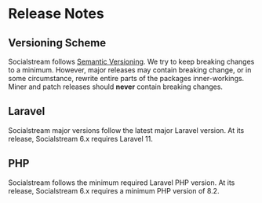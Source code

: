 # Release Notes

## Versioning Scheme

Socialstream follows [Semantic Versioning](https://semver.org/). We try to keep breaking changes to a minimum. However, major releases may contain breaking change, or in some circumstance, rewrite entire parts of the packages inner-workings. Miner and patch releases should **never** contain breaking changes.

## Laravel

Socialstream major versions follow the latest major Laravel version. At its release, Socialstream 6.x requires Laravel 11.

## PHP

Socialstream follows the minimum required Laravel PHP version. At its release, Socialstream 6.x requires a minimum PHP version of 8.2.
